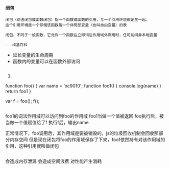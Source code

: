#### 闭包

```
闭包（词法闭包或函数闭包）指一个函数或函数的引用，与一个引用环境绑定在一起。
这个引用环境是一个存储该函数每一个非局部变量（也叫自由变量）的表

闭包，不同于一般函数，它允许一个函数在立即词法作用域外调用时，任可访问非本地变量

---维基百科
```
- 延长变量的生命周期
- 函数内的变量可以在函数外部访问

```

```
1.
function foo() {
  var name = 'xc9010';
  function foo1() {
    console.log(name)
  }
  return foo1
}

var f = foo();
f();
```
```
foo1的词法作用域可以访问到foo的作用域
foo1当做一个值被返回
foo执行后，被当做一个值赋值给了f
执行f后，输出name

正常情况下，foo调用后，其作用域是要被销毁的，js的垃圾回收机制会回收那部分内存空间
但是现在闭包将foo的作用域保存了下来，foo1依然持有对该作用域的引用，这种引用就叫做闭包
```

```
会造成内存泄漏
会造成空间浪费
对性能产生消耗
```
